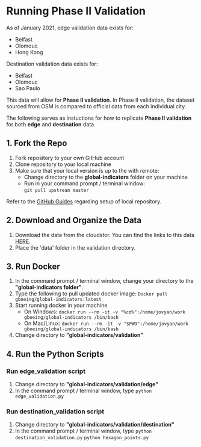 # Running Phase II Validation

As of January 2021, edge validation data exists for:
- Belfast
- Olomouc
- Hong Kong

Destination validation data exists for: 
- Belfast 
- Olomouc
- Sao Paulo 

This data will allow for **Phase II validation**. In Phase II validation, the dataset sourced from OSM is compared to official data from each individual city.

The following serves as instuctions for how to replicate **Phase II validation** for both **edge** and **destination** data.

## 1. Fork the Repo
1. Fork repository to your own GitHub account  
1. Clone repository to your local machine  
1. Make sure that your local version is up to the with remote:
    - Change directory to the **global-indicators** folder on your machine  
    - Run in your command prompt / terminal window:  
```git pull upstream master```  

Refer to the [GitHub Guides](https://guides.github.com/) regarding setup of local repository. 

## 2. Download and Organize the Data
1. Download the data from the cloudstor. You can find the links to this data [HERE](https://docs.google.com/document/d/1NnV3g8uj0OnOQFkFIR5IbT60HO2PiF3SLoZpUUTL3B0/edit?ts=5ecc5e75).
1. Place the 'data' folder in the validation directory.  

## 3. Run Docker
1.  In the command prompt / terminal window, change your directory to the **"global-indicators folder"**. 
1. Type the following to pull updated docker image:
```Docker pull gboeing/global-indicators:latest```  
1.  Start running docker in your machine
    - On Windows:
```docker run --rm -it -v "%cd%":/home/jovyan/work gboeing/global-indicators /bin/bash```  
    - On Mac/Linux:
```docker run --rm -it -v "$PWD":/home/jovyan/work gboeing/global-indicators /bin/bash```  
1. Change directory to **"global-indicators/validation"**

## 4. Run the Python Scripts 

### Run edge_validation script
1. Change directory to **"global-indicators/validation/edge"**  
1. In the command prompt / terminal window, type
```python edge_validation.py```  

### Run destination_validation script
1. Change directory to **"global-indicators/validation/destination"**
1. In the command prompt / terminal window, type
```python destination_validation.py```
```python hexagon_points.py```